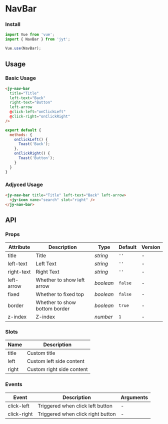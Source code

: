 # NavBar

### Install

``` javascript
import Vue from 'vue';
import { NavBar } from 'jyt';

Vue.use(NavBar);
```

## Usage

### Basic Usage

```html
<jy-nav-bar
  title="Title"
  left-text="Back"
  right-text="Button"
  left-arrow
  @click-left="onClickLeft"
  @click-right="onClickRight"
/>
```

```js
export default {
  methods: {
    onClickLeft() {
      Toast('Back');
    },
    onClickRight() {
      Toast('Button');
    }
  }
}
```

### Adjyced Usage

```html
<jy-nav-bar title="Title" left-text="Back" left-arrow>
  <jy-icon name="search" slot="right" />
</jy-nav-bar>
```

## API

### Props

| Attribute | Description | Type | Default | Version |
|------|------|------|------|------|
| title | Title | *string* | `''` | - |
| left-text | Left Text | *string* | `''` | - |
| right-text | Right Text | *string* | `''` | - |
| left-arrow | Whether to show left arrow | *boolean* | `false` | - |
| fixed | Whether to fixed top | *boolean* | `false` | - |
| border | Whether to show bottom border | *boolean* | `true` | - |
| z-index | Z-index | *number* | `1` | - |

### Slots

| Name | Description |
|------|------|
| title | Custom title |
| left | Custom left side content |
| right | Custom right side content |

### Events

| Event | Description | Arguments |
|------|------|------|
| click-left | Triggered when click left button | - |
| click-right | Triggered when click right button | - |